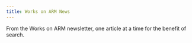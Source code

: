 ```yaml
---
title: Works on ARM News
---
```

From the Works on ARM newsletter, one article at a time
for the benefit of search.
